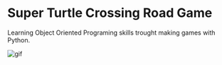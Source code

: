 # Super Turtle Crossing Road Game


Learning Object Oriented Programing skills trought making games with Python.

![gif](https://media1.giphy.com/media/HK3CmVyg3qyoIiOJJL/giphy.gif?cid=790b7611b78f733e75cfa3f20a9a8637d4b80f4b9838ccfa&rid=giphy.gif&ct=g)
